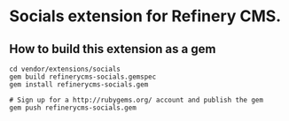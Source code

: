 # Socials extension for Refinery CMS.

## How to build this extension as a gem

    cd vendor/extensions/socials
    gem build refinerycms-socials.gemspec
    gem install refinerycms-socials.gem

    # Sign up for a http://rubygems.org/ account and publish the gem
    gem push refinerycms-socials.gem